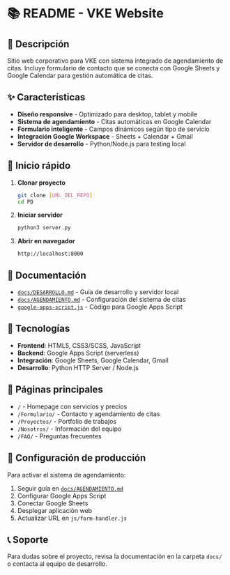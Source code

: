 # 📚 README - VKE Website

## 🌟 Descripción

Sitio web corporativo para VKE con sistema integrado de agendamiento de citas. Incluye formulario de contacto que se conecta con Google Sheets y Google Calendar para gestión automática de citas.

## ✨ Características

- **Diseño responsive** - Optimizado para desktop, tablet y mobile
- **Sistema de agendamiento** - Citas automáticas en Google Calendar
- **Formulario inteligente** - Campos dinámicos según tipo de servicio
- **Integración Google Workspace** - Sheets + Calendar + Gmail
- **Servidor de desarrollo** - Python/Node.js para testing local

## 🚀 Inicio rápido

1. **Clonar proyecto**
   ```bash
   git clone [URL_DEL_REPO]
   cd PD
   ```

2. **Iniciar servidor**
   ```bash
   python3 server.py
   ```

3. **Abrir en navegador**
   ```
   http://localhost:8000
   ```

## 📖 Documentación

- [`docs/DESARROLLO.md`](docs/DESARROLLO.md) - Guía de desarrollo y servidor local
- [`docs/AGENDAMIENTO.md`](docs/AGENDAMIENTO.md) - Configuración del sistema de citas
- [`google-apps-script.js`](google-apps-script.js) - Código para Google Apps Script

## 🔧 Tecnologías

- **Frontend**: HTML5, CSS3/SCSS, JavaScript
- **Backend**: Google Apps Script (serverless)
- **Integración**: Google Sheets, Google Calendar, Gmail
- **Desarrollo**: Python HTTP Server / Node.js

## 📁 Páginas principales

- `/` - Homepage con servicios y precios
- `/Formulario/` - Contacto y agendamiento de citas
- `/Proyectos/` - Portfolio de trabajos
- `/Nosotros/` - Información del equipo
- `/FAQ/` - Preguntas frecuentes

## 🎯 Configuración de producción

Para activar el sistema de agendamiento:

1. Seguir guía en [`docs/AGENDAMIENTO.md`](docs/AGENDAMIENTO.md)
2. Configurar Google Apps Script
3. Conectar Google Sheets
4. Desplegar aplicación web
5. Actualizar URL en `js/form-handler.js`

## 📞 Soporte

Para dudas sobre el proyecto, revisa la documentación en la carpeta `docs/` o contacta al equipo de desarrollo.